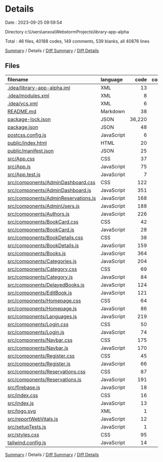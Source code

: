 # Details

Date : 2023-09-25 09:59:54

Directory c:\\Users\\anxoa\\WebstormProjects\\library-app-alpha

Total : 46 files,  40188 codes, 149 comments, 539 blanks, all 40876 lines

[Summary](results.md) / Details / [Diff Summary](diff.md) / [Diff Details](diff-details.md)

## Files
| filename | language | code | comment | blank | total |
| :--- | :--- | ---: | ---: | ---: | ---: |
| [.idea/library-app-alpha.iml](/.idea/library-app-alpha.iml) | XML | 13 | 0 | 0 | 13 |
| [.idea/modules.xml](/.idea/modules.xml) | XML | 8 | 0 | 0 | 8 |
| [.idea/vcs.xml](/.idea/vcs.xml) | XML | 6 | 0 | 0 | 6 |
| [README.md](/README.md) | Markdown | 38 | 0 | 33 | 71 |
| [package-lock.json](/package-lock.json) | JSON | 36,220 | 0 | 1 | 36,221 |
| [package.json](/package.json) | JSON | 48 | 0 | 1 | 49 |
| [postcss.config.js](/postcss.config.js) | JavaScript | 6 | 0 | 1 | 7 |
| [public/index.html](/public/index.html) | HTML | 20 | 23 | 1 | 44 |
| [public/manifest.json](/public/manifest.json) | JSON | 25 | 0 | 1 | 26 |
| [src/App.css](/src/App.css) | CSS | 37 | 0 | 7 | 44 |
| [src/App.js](/src/App.js) | JavaScript | 75 | 1 | 8 | 84 |
| [src/App.test.js](/src/App.test.js) | JavaScript | 7 | 0 | 2 | 9 |
| [src/components/AdminDashboard.css](/src/components/AdminDashboard.css) | CSS | 122 | 10 | 21 | 153 |
| [src/components/AdminDashboard.js](/src/components/AdminDashboard.js) | JavaScript | 351 | 4 | 27 | 382 |
| [src/components/AdminReservations.js](/src/components/AdminReservations.js) | JavaScript | 168 | 3 | 25 | 196 |
| [src/components/AdminUsers.js](/src/components/AdminUsers.js) | JavaScript | 188 | 3 | 21 | 212 |
| [src/components/Authors.js](/src/components/Authors.js) | JavaScript | 226 | 8 | 23 | 257 |
| [src/components/BookCard.css](/src/components/BookCard.css) | CSS | 42 | 6 | 8 | 56 |
| [src/components/BookCard.js](/src/components/BookCard.js) | JavaScript | 28 | 1 | 4 | 33 |
| [src/components/BookDetails.css](/src/components/BookDetails.css) | CSS | 38 | 5 | 6 | 49 |
| [src/components/BookDetails.js](/src/components/BookDetails.js) | JavaScript | 159 | 7 | 29 | 195 |
| [src/components/Books.js](/src/components/Books.js) | JavaScript | 364 | 8 | 33 | 405 |
| [src/components/Categories.js](/src/components/Categories.js) | JavaScript | 204 | 8 | 24 | 236 |
| [src/components/Category.css](/src/components/Category.css) | CSS | 69 | 2 | 14 | 85 |
| [src/components/Category.js](/src/components/Category.js) | JavaScript | 84 | 0 | 13 | 97 |
| [src/components/DelayedBooks.js](/src/components/DelayedBooks.js) | JavaScript | 124 | 0 | 19 | 143 |
| [src/components/EditBook.js](/src/components/EditBook.js) | JavaScript | 121 | 1 | 9 | 131 |
| [src/components/Homepage.css](/src/components/Homepage.css) | CSS | 64 | 3 | 13 | 80 |
| [src/components/Homepage.js](/src/components/Homepage.js) | JavaScript | 86 | 3 | 12 | 101 |
| [src/components/Languages.js](/src/components/Languages.js) | JavaScript | 219 | 8 | 24 | 251 |
| [src/components/Login.css](/src/components/Login.css) | CSS | 50 | 1 | 9 | 60 |
| [src/components/Login.js](/src/components/Login.js) | JavaScript | 74 | 3 | 11 | 88 |
| [src/components/Navbar.css](/src/components/Navbar.css) | CSS | 175 | 13 | 30 | 218 |
| [src/components/Navbar.js](/src/components/Navbar.js) | JavaScript | 170 | 1 | 13 | 184 |
| [src/components/Register.css](/src/components/Register.css) | CSS | 45 | 1 | 8 | 54 |
| [src/components/Register.js](/src/components/Register.js) | JavaScript | 66 | 1 | 8 | 75 |
| [src/components/Reservations.css](/src/components/Reservations.css) | CSS | 87 | 1 | 15 | 103 |
| [src/components/Reservations.js](/src/components/Reservations.js) | JavaScript | 191 | 0 | 20 | 211 |
| [src/firebase.js](/src/firebase.js) | JavaScript | 18 | 1 | 4 | 23 |
| [src/index.css](/src/index.css) | CSS | 16 | 0 | 3 | 19 |
| [src/index.js](/src/index.js) | JavaScript | 13 | 3 | 3 | 19 |
| [src/logo.svg](/src/logo.svg) | XML | 1 | 0 | 0 | 1 |
| [src/reportWebVitals.js](/src/reportWebVitals.js) | JavaScript | 12 | 0 | 2 | 14 |
| [src/setupTests.js](/src/setupTests.js) | JavaScript | 1 | 4 | 1 | 6 |
| [src/styles.css](/src/styles.css) | CSS | 95 | 15 | 28 | 138 |
| [tailwind.config.js](/tailwind.config.js) | JavaScript | 14 | 1 | 4 | 19 |

[Summary](results.md) / Details / [Diff Summary](diff.md) / [Diff Details](diff-details.md)